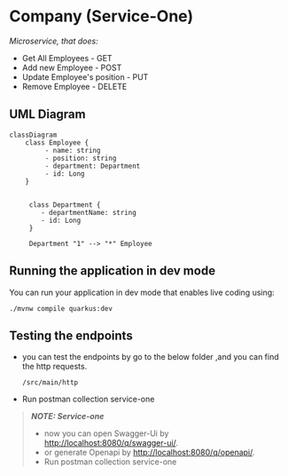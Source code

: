 # Company (Service-One)

_Microservice, that does:_
* Get All Employees - GET
* Add new Employee - POST
* Update Employee's position - PUT
* Remove Employee - DELETE


## UML Diagram

```mermaid
classDiagram
    class Employee {
         - name: string
         - position: string
         - department: Department
         - id: Long
    }
     
     
     class Department {
        - departmentName: string
        - id: Long
     }
     
     Department "1" --> "*" Employee
```

## Running the application in dev mode

You can run your application in dev mode that enables live coding using:

```shell script
./mvnw compile quarkus:dev
```

## Testing the endpoints
* you can test the endpoints by go to the below folder ,and you can find the http requests. 
    ```
    /src/main/http
    ```
* Run postman collection service-one


> **_NOTE: Service-one_**
> * now you can open Swagger-Ui by <http://localhost:8080/q/swagger-ui/>.
> * or generate Openapi by <http://localhost:8080/q/openapi/>.
> * Run postman collection service-one

